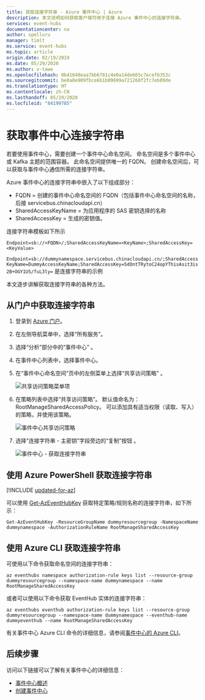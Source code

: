 ```yaml
---
title: 获取连接字符串 - Azure 事件中心 | Azure
description: 本文说明如何获取客户端可用于连接 Azure 事件中心的连接字符串。
services: event-hubs
documentationcenter: na
author: spelluru
manager: timlt
ms.service: event-hubs
ms.topic: article
origin.date: 02/19/2019
ms.date: 05/29/2020
ms.author: v-tawe
ms.openlocfilehash: 0b41848eaa7bb6781c4e0a14de665c7ecef6353c
ms.sourcegitcommit: be0a8e909fbce6b1b09699a721268f2fc7eb89de
ms.translationtype: HT
ms.contentlocale: zh-CN
ms.lasthandoff: 05/29/2020
ms.locfileid: "84199785"
---
```

# <a name="get-an-event-hubs-connection-string"></a>获取事件中心连接字符串

若要使用事件中心，需要创建一个事件中心命名空间。 命名空间是多个事件中心或 Kafka 主题的范围容器。 此命名空间提供唯一的 FQDN。 创建命名空间后，可以获取与事件中心通信所需的连接字符串。

Azure 事件中心的连接字符串中嵌入了以下组成部分：

* FQDN = 创建的事件中心命名空间的 FQDN（包括事件中心命名空间的名称，后接 servicebus.chinacloudapi.cn）
* SharedAccessKeyName = 为应用程序的 SAS 密钥选择的名称
* SharedAccessKey = 生成的密钥值。

连接字符串模板如下所示
```
Endpoint=sb://<FQDN>/;SharedAccessKeyName=<KeyName>;SharedAccessKey=<KeyValue>
```

`Endpoint=sb://dummynamespace.servicebus.chinacloudapi.cn/;SharedAccessKeyName=DummyAccessKeyName;SharedAccessKey=5dOntTRytoC24opYThisAsit3is2B+OGY1US/fuL3ly=` 是连接字符串的示例

本文逐步讲解获取连接字符串的各种方法。

## <a name="get-connection-string-from-the-portal"></a>从门户中获取连接字符串
1. 登录到 [Azure 门户](https://portal.azure.cn)。 
2. 在左侧导航菜单中，选择“所有服务”。 
3. 选择“分析”部分中的“事件中心” 。 
4. 在事件中心列表中，选择事件中心。
6. 在“事件中心命名空间”页中的左侧菜单上选择“共享访问策略” 。

    ![共享访问策略菜单项](./media/event-hubs-get-connection-string/event-hubs-get-connection-string1.png)
7. 在策略列表中选择“共享访问策略”。 默认值命名为：RootManageSharedAccessPolicy。 可以添加具有适当权限（读取、写入）的策略，并使用该策略。 

    ![事件中心共享访问策略](./media/event-hubs-get-connection-string/event-hubs-get-connection-string2.png)
8. 选择“连接字符串 - 主密钥”字段旁边的“复制”按钮 。 

    ![事件中心 - 获取连接字符串](./media/event-hubs-get-connection-string/event-hubs-get-connection-string3.png)

## <a name="getting-the-connection-string-with-azure-powershell"></a>使用 Azure PowerShell 获取连接字符串

[!INCLUDE [updated-for-az](../../includes/updated-for-az.md)]

可以使用 [Get-AzEventHubKey](https://docs.microsoft.com/powershell/module/az.eventhub/get-azeventhubkey) 获取特定策略/规则名称的连接字符串，如下所示：

```azurepowershell
Get-AzEventHubKey -ResourceGroupName dummyresourcegroup -NamespaceName dummynamespace -AuthorizationRuleName RootManageSharedAccessKey
```

## <a name="getting-the-connection-string-with-azure-cli"></a>使用 Azure CLI 获取连接字符串
可使用以下命令获取命名空间的连接字符串：

```azurecli
az eventhubs namespace authorization-rule keys list --resource-group dummyresourcegroup --namespace-name dummynamespace --name RootManageSharedAccessKey
```

或者可以使用以下命令获取 EventHub 实体的连接字符串：

```azurecli
az eventhubs eventhub authorization-rule keys list --resource-group dummyresourcegroup --namespace-name dummynamespace --eventhub-name dummyeventhub --name RootManageSharedAccessKey
```

有关事件中心 Azure CLI 命令的详细信息，请参阅[事件中心的 Azure CLI](https://docs.azure.cn/cli/eventhubs?view=azure-cli-latest)。

## <a name="next-steps"></a>后续步骤

访问以下链接可以了解有关事件中心的详细信息：

* [事件中心概述](event-hubs-what-is-event-hubs.md)
* [创建事件中心](event-hubs-create.md)

